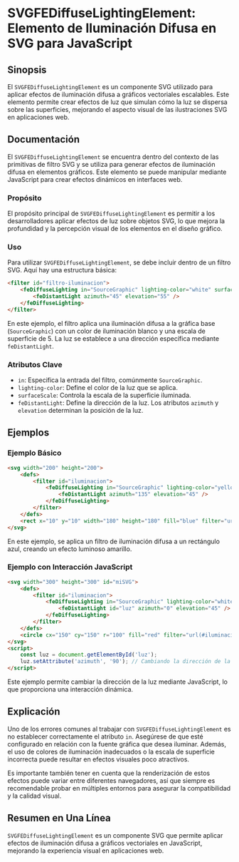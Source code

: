 <!--
Meta Description: # SVGFEDiffuseLightingElement: Elemento de Iluminación Difusa en SVG para JavaScript ## Sinopsis El `SVGFEDiffuseLightingElement` es un componente SVG...
Meta Keywords: luz, svg, que, iluminación, efectos
-->

# SVGFEDiffuseLightingElement: Elemento de Iluminación Difusa en SVG para JavaScript

## Sinopsis
El `SVGFEDiffuseLightingElement` es un componente SVG utilizado para aplicar efectos de iluminación difusa a gráficos vectoriales escalables. Este elemento permite crear efectos de luz que simulan cómo la luz se dispersa sobre las superficies, mejorando el aspecto visual de las ilustraciones SVG en aplicaciones web.

## Documentación
El `SVGFEDiffuseLightingElement` se encuentra dentro del contexto de las primitivas de filtro SVG y se utiliza para generar efectos de iluminación difusa en elementos gráficos. Este elemento se puede manipular mediante JavaScript para crear efectos dinámicos en interfaces web.

### Propósito
El propósito principal de `SVGFEDiffuseLightingElement` es permitir a los desarrolladores aplicar efectos de luz sobre objetos SVG, lo que mejora la profundidad y la percepción visual de los elementos en el diseño gráfico.

### Uso
Para utilizar `SVGFEDiffuseLightingElement`, se debe incluir dentro de un filtro SVG. Aquí hay una estructura básica:

```html
<filter id="filtro-iluminacion">
    <feDiffuseLighting in="SourceGraphic" lighting-color="white" surfaceScale="5">
        <feDistantLight azimuth="45" elevation="55" />
    </feDiffuseLighting>
</filter>
```

En este ejemplo, el filtro aplica una iluminación difusa a la gráfica base (`SourceGraphic`) con un color de iluminación blanco y una escala de superficie de 5. La luz se establece a una dirección específica mediante `feDistantLight`.

### Atributos Clave
- `in`: Especifica la entrada del filtro, comúnmente `SourceGraphic`.
- `lighting-color`: Define el color de la luz que se aplica.
- `surfaceScale`: Controla la escala de la superficie iluminada.
- `feDistantLight`: Define la dirección de la luz. Los atributos `azimuth` y `elevation` determinan la posición de la luz.

## Ejemplos
### Ejemplo Básico
```html
<svg width="200" height="200">
    <defs>
        <filter id="iluminacion">
            <feDiffuseLighting in="SourceGraphic" lighting-color="yellow" surfaceScale="3">
                <feDistantLight azimuth="135" elevation="45" />
            </feDiffuseLighting>
        </filter>
    </defs>
    <rect x="10" y="10" width="180" height="180" fill="blue" filter="url(#iluminacion)" />
</svg>
```
En este ejemplo, se aplica un filtro de iluminación difusa a un rectángulo azul, creando un efecto luminoso amarillo.

### Ejemplo con Interacción JavaScript
```html
<svg width="300" height="300" id="miSVG">
    <defs>
        <filter id="iluminacion">
            <feDiffuseLighting in="SourceGraphic" lighting-color="white" surfaceScale="5">
                <feDistantLight id="luz" azimuth="0" elevation="45" />
            </feDiffuseLighting>
        </filter>
    </defs>
    <circle cx="150" cy="150" r="100" fill="red" filter="url(#iluminacion)" />
</svg>
<script>
    const luz = document.getElementById('luz');
    luz.setAttribute('azimuth', '90'); // Cambiando la dirección de la luz
</script>
```
Este ejemplo permite cambiar la dirección de la luz mediante JavaScript, lo que proporciona una interacción dinámica.

## Explicación
Uno de los errores comunes al trabajar con `SVGFEDiffuseLightingElement` es no establecer correctamente el atributo `in`. Asegúrese de que esté configurado en relación con la fuente gráfica que desea iluminar. Además, el uso de colores de iluminación inadecuados o la escala de superficie incorrecta puede resultar en efectos visuales poco atractivos.

Es importante también tener en cuenta que la renderización de estos efectos puede variar entre diferentes navegadores, así que siempre es recomendable probar en múltiples entornos para asegurar la compatibilidad y la calidad visual.

## Resumen en Una Línea
`SVGFEDiffuseLightingElement` es un componente SVG que permite aplicar efectos de iluminación difusa a gráficos vectoriales en JavaScript, mejorando la experiencia visual en aplicaciones web.